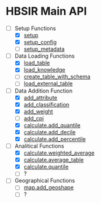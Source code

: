 # HBSIR Main API

- [ ] Setup Functions
    - [x] [setup](./setup.md)
    - [x] [setup_config](./setup_config.md)
    - [ ] [setup_metadata]()
- [ ] Data Loading Functions
    - [x] [load_table](./load_table.md)
    - [x] [load_knowledge](./load_knowledge.md)
    - [ ] [create_table_with_schema]()
    - [ ] [load_external_table]()
- [ ] Data Addition Function
    - [x] [add_attribute](./add_attribute.md)
    - [x] [add_classification](./add_classification.md)
    - [x] [add_weight](./add_weight.md)
    - [ ] [add_cpi](./add_cpi.md)
    - [x] [calculate.add_quantile](./calculate_add_quantile.md)
    - [x] [calculate.add_decile](./calculate_add_decile.md)
    - [x] [calculate.add_percentile](./calculate_add_percentile.md)
- [ ] Analitical Functions
    - [x] [calculate.weighted_average](calculate_weighted_average.md)
    - [x] [calculate.average_table](calculate_average_table.md)
    - [x] [calculate.quantile](calculate_quantile.md)
    - [ ] ?
- [ ] Geographical Functions
    - [ ] [map.add_geoshape]()
    - [ ] ?
